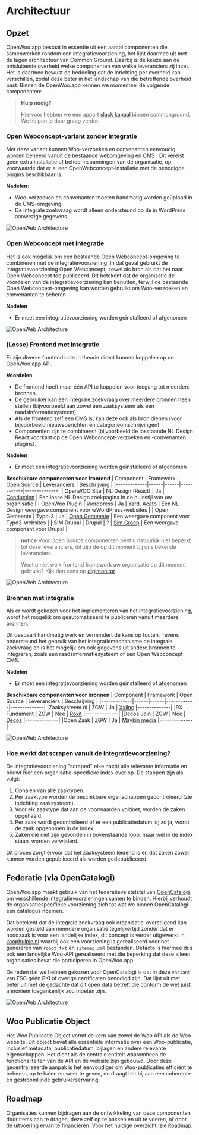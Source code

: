 # Architectuur

## Opzet

OpenWoo.app bestaat in essentie uit een aantal componenten die samenwerken rondom een integratievoorziening, het lijnt daarmee uit met de lagen architectuur van Common Ground. Daarbij is de keuze aan de ontsluitende overheid welke componenten van welke leveranciers zij inzet. Het is daarmee bewust de bedoeling dat de inrichting per overheid kan verschillen, zodat deze beter in het landschap van die betreffende overheid past. Binnen de OpenWoo.app kennen we momenteel de volgende componenten:

> **Hulp nodig?**
>
> Hiervoor hebben we een appart [slack kanaal](https://samenorganiseren.slack.com/archives/C067Q3UE9F0) binnen commonground. We helpen je daar graag verder.

### Open Webconcept-variant zonder integratie

Met deze variant kunnen Woo-verzoeken en convenanten eenvoudig worden beheerd vanuit de bestaande webomgeving en CMS . Dit vereist geen extra installatie of beheerinspanningen van de organisatie, op voorwaarde dat er al een OpenWebconcept-installatie met de benodigde plugins beschikbaar is.

**Nadelen:**

- Woo-verzoeken en convenanten moeten handmatig worden geüpload in de CMS-omgeving.
- De integrale zoekvraag wordt alleen ondersteund op de in WordPress aanwezige gegevens.

![OpenWeb Architecture](https://raw.githubusercontent.com/ConductionNL/woo-website-template/main/docs/OpenWebconceptZonder.svg)

### Open Webconcept met integratie

Het is ook mogelijk om een bestaande Open Webconcept-omgeving te combineren met de integratievoorziening. In dat geval gebruikt de integratievoorziening Open Webconcept, zowel als bron als dat het naar Open Webconcept toe publiceerd. Dit betekent dat de organisatie de voordelen van de integratievoorziening kan benutten, terwijl de bestaande Open Webconcept-omgeving kan worden gebruikt om Woo-verzoeken en convenanten te beheren.

**Nadelen**

- Er moet een integratievoorziening worden geïnstalleerd of afgenomen

![OpenWeb Architecture](https://raw.githubusercontent.com/ConductionNL/woo-website-template/main/docs/OpenWebconceptMet.svg)

### (Losse) Frontend met integratie

Er zijn diverse frontends die in theorie direct kunnen koppelen op de OpenWoo.app API.

**Voordelen**

- De frontend hoeft maar één API te koppelen voor toegang tot meerdere bronnen.
- De gebruiker kan een integrale zoekvraag over meerdere bronnen heen stellen (bijvoorbeeld aan zowel een zaaksysteem als een raadsinformatiesysteem).
- Als de frontend zelf een CMS is, kan deze ook als bron dienen (voor bijvoorbeeld nieuwsberichten en categorieomschrijvingen)
- Componenten zijn te combineren (bijvoorbeeld de losstaande NL Design React voorkant op de Open Webconcept-verzoeken en -convenanten plugins).

**Nadelen**

- Er moet een integratievoorziening worden geïnstalleerd of afgenomen

**Beschikbare componenten voor frontend**
| Component | Framework | Open Source | Leveranciers | Beschrijving |
|-------------|------|------|------------|--------------|
| OpenWOO Site  | NL Design (React) | Ja | [Conduction](https://conduction.nl/) | Een losse NL Design zoekpagina in de huisstijl van uw organisatie |
| OpenWoo Plugin | Wordpress | Ja | [Yard](https://www.yard.nl/), [Acato](https://acato.nl/) | Een NL Design weergave component voor wWordPress-websites |
| Open Gemeente | Typo-3 | Ja | [Open Gemeente](https://www.opengemeenten.nl/) | Een weergave component voor Typo3-websites |
| SIM Drupal | Drupal | ? | [Sim Groep](https://www.simgroep.nl/) | Een weergave component voor Drupal |

> **notice**
> Voor Open Source componenten bent u natuurlijk niet beperkt tot deze leveranciers, dit zijn de op dit moment bij ons bekende leveranciers.
>
> Weet u niet welk frontend framework uw organisatie op dit moment gebruikt? Kijk dan eens op [digimonitor](https://www.digimonitor.nl/cms-en/gemeenten/).
>
![OpenWeb Architecture](https://raw.githubusercontent.com/ConductionNL/woo-website-template/main/docs/LosseFrontend.svg)

### Bronnen met integratie

Als er wordt gekozen voor het implementeren van het integratievoorziening, wordt het mogelijk om geautomatiseerd te publiceren vanuit meerdere bronnen.

Dit bespaart handmatig werk en vermindert de kans op fouten. Tevens ondersteund het gebruik van het integratiemechanisme de integrale zoekvraag en is het mogelijk om ook gegevens uit andere bronnen te integreren, zoals een raadsinformatiesysteem of een Open Webconcept CMS.

**Nadelen**

- Er moet een integratievoorziening worden geïnstalleerd of afgenomen

**Beschikbare componenten voor bronnen**
| Component | Framework | Open Source | Leveranciers | Beschrijving |
|-------------|------|------|------------|--------------|
|Zaaksysteem.nl | ZGW | Ja | [Xxllnc](https://xxllnc.nl/) |--------------|
|RX Fundament | ZGW | Nee | [Roxit](https://www.roxit.nl/) |--------------|
|Decos Join | ZGW | Nee | [Decos](https://www.decos.com/nl) |--------------|
|Open Zaak | ZGW | Ja | [Maykin media](https://www.maykinmedia.nl/nl/) |--------------|

![OpenWeb Architecture](https://raw.githubusercontent.com/ConductionNL/woo-website-template/main/docs/Bronnen.svg)

### Hoe werkt dat scrapen vanuit de integratievoorziening?

De integratievoorziening "scraped" elke nacht alle relevante informatie en bouwt hier een organisatie-specifieke index over op. De stappen zijn als volgt:

1. Ophalen van alle zaaktypen.
2. Per zaaktype worden de beschikbare eigenschappen gecontroleerd (zie inrichting zaaksysteem).
3. Voor elk zaaktype dat aan de voorwaarden voldoet, worden de zaken opgehaald.
4. Per zaak wordt gecontroleerd of er een publicatiedatum is; zo ja, wordt de zaak opgenomen in de index.
5. Zaken die niet zijn gevonden in bovenstaande loop, maar wel in de index staan, worden verwijderd.

Dit proces zorgt ervoor dat het zaaksysteem leidend is en dat zaken zowel kunnen worden gepubliceerd als worden gedepubliceerd.

## Federatie (via OpenCatalogi)

OpenWoo.app maakt gebruik van het federatieve stelstel van [OpenCatalogi](https://opencatalogi.nl/) om verschillende integratievoorzieningen samen te binden. Hierbij verhoudt de organisatiespecifieke voorziening zich tot wat we binnen OpenCatalogi een catalogus noemen.

Dat betekent dat de integrale zoekvraag ook organisatie-overstijgend kan worden gesteld aan meerdere organisatie tegelijkertijd zonder dat er noodzaak is voor een landelijke index, dit concept is verder uitgewerkt in [koophulpje.nl](https://koophulpje.nl/) waarbij ook een voorziening is gerealiseerd voor het genereren van `robot.txt` en `sitemap.xml` bestanden.  Defacto is hiermee dus ook een landelijke Woo-API gerealiseerd met die beperking dat deze alleen organisaties bevat die participeren in OpenWoo.app

De reden dat we hebben gekozen voor OpenCatalogi is dat in deze `variant` van FSC géén PKI of overige certificaten benodigd zijn. Dat lijnt uit met beter uit met de gedachte dat dit open data betreft die conform de wet juist annoniem toegankenlijk zou moeten zijn.

![OpenWeb Architecture](https://raw.githubusercontent.com/ConductionNL/woo-website-template/main/docs/Federatie.svg)

## Woo Publicatie Object

Het Woo Publicatie Object vormt de kern van zowel de Woo API als de Woo-website. Dit object bevat alle essentiële informatie over een Woo-publicatie, inclusief metadata, publicatiedatum, bijlagen en andere relevante eigenschappen. Het dient als de centrale entiteit waaromheen de functionaliteiten van de API en de website zijn gebouwd. Door deze gecentraliseerde aanpak is het eenvoudiger om Woo-publicaties efficiënt te beheren, op te halen en weer te geven, en draagt het bij aan een coherente en gestroomlijnde gebruikerservaring.

## Roadmap

Organisaties kunnen bijdragen aan de ontwikkeling van deze componenten door items aan te dragen, deze zelf op te pakken en uit te voeren, of door de uitvoering ervan te financieren. Voor het huidige overzicht, zie [Roadmap](/docs/Roadmap.md).
